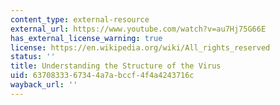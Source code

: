 ```yaml
---
content_type: external-resource
external_url: https://www.youtube.com/watch?v=au7Hj75G66E
has_external_license_warning: true
license: https://en.wikipedia.org/wiki/All_rights_reserved
status: ''
title: Understanding the Structure of the Virus
uid: 63708333-6734-4a7a-bccf-4f4a4243716c
wayback_url: ''
---
```

